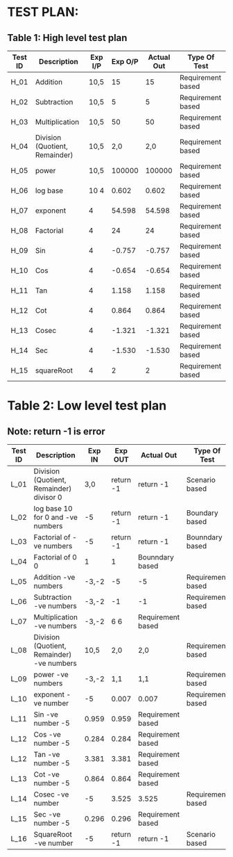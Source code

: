 # TEST PLAN:

##  Table 1: High level test plan

| Test ID | Description | Exp I/P | Exp O/P | Actual Out | Type Of Test|
|----|--------|----|----|-----|------|
| H_01 | Addition | 10,5 | 15 | 15 | Requirement based|
| H_02 | Subtraction | 10,5 | 5	| 5 | Requirement based|
| H_03 | Multiplication | 10,5 | 50 | 50 | Requirement based|
| H_04 | Division (Quotient, Remainder) | 10,5	| 2,0 |	2,0 | Requirement based|
| H_05| power |	10,5 |	100000 | 100000 | Requirement based|
| H_06 | log base | 10	4 | 0.602 | 0.602 | Requirement based|
| H_07 | exponent | 4 | 54.598 | 54.598 | Requirement based|
| H_08 | Factorial | 4 | 24 | 24 | Requirement based|
| H_09 | Sin |	4 | -0.757 | -0.757 | Requirement based|
| H_10 | Cos |	4 | -0.654 | -0.654 | Requirement based|
| H_11 | Tan |	4 | 1.158 | 1.158 | Requirement based|
| H_12 | Cot |	4 | 0.864 | 0.864 | Requirement based|
| H_13 | Cosec | 4 | -1.321 | -1.321 | Requirement based|
| H_14 | Sec | 4  | -1.530 | -1.530 | Requirement based|
| H_15 | squareRoot | 4 | 2 | 2	 | Requirement based|

# Table 2: Low level test plan

## Note: return -1 is error
| Test ID | Description | Exp IN | Exp OUT | Actual Out | Type Of Test |
| ---- | ------------ | ---- | ----- | ------ | ----- |
| L_01 | Division (Quotient, Remainder) divisor 0 | 3,0 | return -1 | return -1 | Scenario based |
| L_02 | log base 10 for 0 and -ve numbers | -5 | return -1 | return -1 | Boundary based |
| L_03 | Factorial of -ve numbers | -5 | return -1 | return -1 | Bounndary based |
| L_04 | Factorial of 0	0 | 1 |	1 | Bounndary based |
| L_05 | Addition -ve numbers |	-3,-2 |	-5 | -5 | Requirement based |
| L_06 | Subtraction -ve numbers | -3,-2 | -1 |	-1 | Requirement based |
| L_07 | Multiplication -ve numbers | -3,-2 | 6	6 | Requirement based |
| L_08 | Division (Quotient, Remainder) -ve numbers | 10,5 | 2,0 | 2,0 | Requirement based |
| L_09 | power -ve numbers | -3,-2 | 1,1 | 1,1 | Requirement based |
| L_10 | exponent -ve number | -5 | 0.007 | 0.007 | Requirement based |
| L_11 | Sin -ve number	-5 | 0.959 | 0.959 | Requirement based |
| L_12 | Cos -ve number	-5 | 0.284 | 0.284 | Requirement based |
| L_12 | Tan -ve number	-5 | 3.381 | 3.381 | Requirement based |
| L_13 | Cot -ve number	-5 | 0.864 | 0.864 | Requirement based |
| L_14 | Cosec -ve number | -5 | 3.525 | 3.525 | Requirement based |
| L_15 | Sec -ve number	-5 | 0.296 | 0.296 | Requirement based |
| L_16 | SquareRoot -ve number | -5 | return -1 | return -1 | Scenario based |
